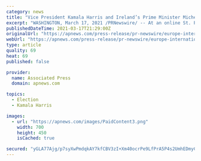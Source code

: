 ```yaml
---
category: news
title: "Vice President Kamala Harris and Ireland’s Prime Minister Micheál Martin Join CIEE in Congratulating the 2021 Frederick Douglass Global Fellows"
excerpt: "WASHINGTON, March 17, 2021 /PRNewswire/ -- At an online St. Patrick’s Day roundtable today, Vice President Kamala Harris and Ireland’s Taoiseach (Prime Minister) Micheál Martin joined Nettie Washington Douglass, the great-great-granddaughter of ..."
publishedDateTime: 2021-03-17T21:29:00Z
originalUrl: "https://apnews.com/press-release/pr-newswire/europe-international-students-franco-social-affairs-dublin-f01ea611621dbeb17fea14d9bb0ee009"
webUrl: "https://apnews.com/press-release/pr-newswire/europe-international-students-franco-social-affairs-dublin-f01ea611621dbeb17fea14d9bb0ee009"
type: article
quality: 69
heat: 69
published: false

provider:
  name: Associated Press
  domain: apnews.com

topics:
  - Election
  - Kamala Harris

images:
  - url: "https://apnews.com/images/PaidContent3.png"
    width: 700
    height: 450
    isCached: true

secured: "yGLA77Ajg/p7syXwPmdqkAY7kfCBV3zI+Xm40ocrPe9LfPrA5P4s2UmhEDmyCer48gAs2GKjeflP5GEQHody5FB0fYjBq1wt92DQUgpuQqluh40a3G04mwm8N4XwJB7V3hAg6VDoMK6mvQRm15r5TbUkmWAOaCJu06hoR775BwWR7BGS7siDU+ig1knO3MBNgnecXVkgVsvdBcw8tFkjOfcXfw889z8rRZvJnVmW9nKDHVQY8/s+5vCm62iJ5Yxcd+a7Nvl5427HH14EOBtFR0Z3tgKxy1STBv6Dmz0L4oB/vH2SqEc7r9orWgKRNPTMZJC5yLellA9ARLrR3dj5sTGTDy+5G9sN1EfhbfbUrsc=;MJLCqQTkuUkkQBXR4Rtyig=="
---
```


